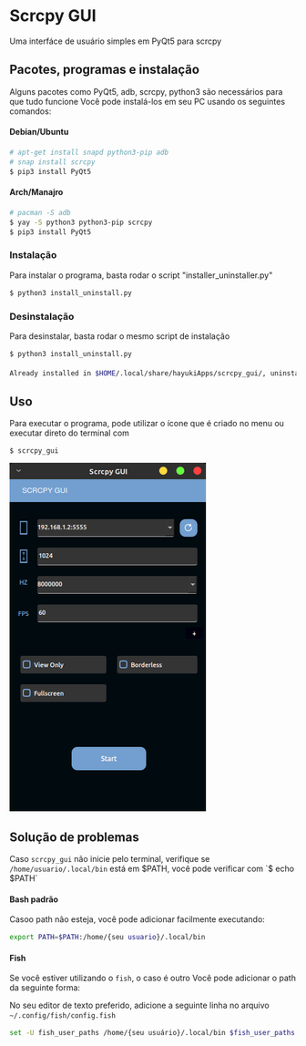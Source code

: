 # Scrcpy GUI

Uma interfáce de usuário simples em PyQt5 para scrcpy

## Pacotes, programas e instalação

Alguns pacotes como PyQt5, adb, scrcpy, python3 são necessários para que tudo funcione
Você pode instalá-los em seu PC usando os seguintes comandos:

#### Debian/Ubuntu
```sh
# apt-get install snapd python3-pip adb
# snap install scrcpy
$ pip3 install PyQt5
```

#### Arch/Manajro
```sh
# pacman -S adb
$ yay -S python3 python3-pip scrcpy
$ pip3 install PyQt5
```

### Instalação
Para instalar o programa, basta rodar o script "installer_uninstaller.py"

```sh
$ python3 install_uninstall.py
```

### Desinstalação
Para desinstalar, basta rodar o mesmo script de instalação

```sh
$ python3 install_uninstall.py

Already installed in $HOME/.local/share/hayukiApps/scrcpy_gui/, uninstall? (Y/n)
```


## Uso
Para executar o programa, pode utilizar o ícone que é criado no menu ou executar direto do terminal com
```
$ scrcpy_gui
```

![](assets/image_interface.png)


## Solução de problemas

Caso `scrcpy_gui` não inicie pelo terminal, verifique se `/home/usuario/.local/bin` está em $PATH, você pode verificar com `$ echo $PATH`

#### Bash padrão
Casoo path não esteja, você pode adicionar facilmente executando:
```sh
export PATH=$PATH:/home/{seu usuario}/.local/bin
```

#### Fish
Se você estiver utilizando o `fish`, o caso é outro
Você pode adicionar o path da seguinte forma:


No seu editor de texto preferido, adicione a seguinte linha no arquivo `~/.config/fish/config.fish`
```sh
set -U fish_user_paths /home/{seu usuário}/.local/bin $fish_user_paths
```
